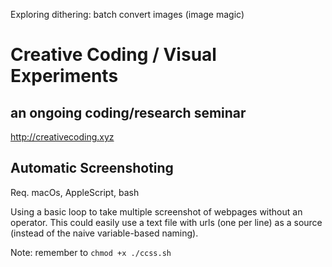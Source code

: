 Exploring dithering: batch convert images (image magic)

# Creative Coding / Visual Experiments
## an ongoing coding/research seminar
<http://creativecoding.xyz>

## Automatic Screenshoting

Req. macOs, AppleScript, bash

Using a basic loop to take multiple screenshot of webpages without an operator.
This could easily use a text file with urls (one per line) as a source (instead of the naive variable-based naming).

Note: remember to `chmod +x ./ccss.sh`